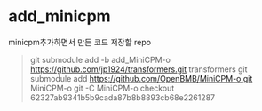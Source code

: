 # add_minicpm

minicpm추가하면서 만든 코드 저장할 repo
> git submodule add -b add_MiniCPM-o <https://github.com/jp1924/transformers.git> transformers
> git submodule add <https://github.com/OpenBMB/MiniCPM-o.git> MiniCPM-o
> git -C MiniCPM-o checkout 62327ab9341b5b9cada87b8b8893cb68e2261287
